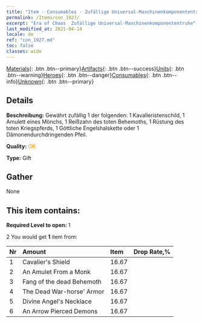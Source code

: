 ```yaml
---
title: "Item - Consumables - Zufällige Universal-Maschinenkomponententruhe"
permalink: /Items/con_1927/
excerpt: "Era of Chaos  Zufällige Universal-Maschinenkomponententruhe"
last_modified_at: 2021-04-14
locale: de
ref: "con_1927.md"
toc: false
classes: wide
---
```

 [Materials](/de/Items/){: .btn .btn--primary}[Artifacts](/de/Items/Artifacts/){: .btn .btn--success}[Units](/de/Items/Units/){: .btn .btn--warning}[Heroes](/de/Items/Heroes/){: .btn .btn--danger}[Consumables](/de/Items/Consumables/){: .btn .btn--info}[Unknown](/de/Items/Unknown/){: .btn .btn--primary}

## Details
 **Beschreibung:** Gewährt zufällig 1 der folgenden: 1 Kavalleristenschild, 1 Amulett eines Mönchs, 1 Reißzahn des toten Behemoths, 1 Rüstung des toten Kriegspferds, 1 Göttliche Engelshalskette oder 1 Dämonendurchdringenden Pfeil.

 **Quality:** <span style="color: #FF8C00">OK</span>

 **Type:** Gift

## Gather

  None

## This item contains:

 **Required Level to open:** 1

 2 You would get **1** item  from:

  | Nr | Amount |     Item    | Drop Rate,% |
  |:---|:-------|:------------|:---------:|
  | 1 | Cavalier's Shield | 16.67 | 
  | 2 | An Amulet From a Monk | 16.67 | 
  | 3 | Fang of the dead Behemoth | 16.67 | 
  | 4 | The Dead War-horse' Armor | 16.67 | 
  | 5 | Divine Angel's Necklace | 16.67 | 
  | 6 | An Arrow Pierced Demons | 16.67 | 
